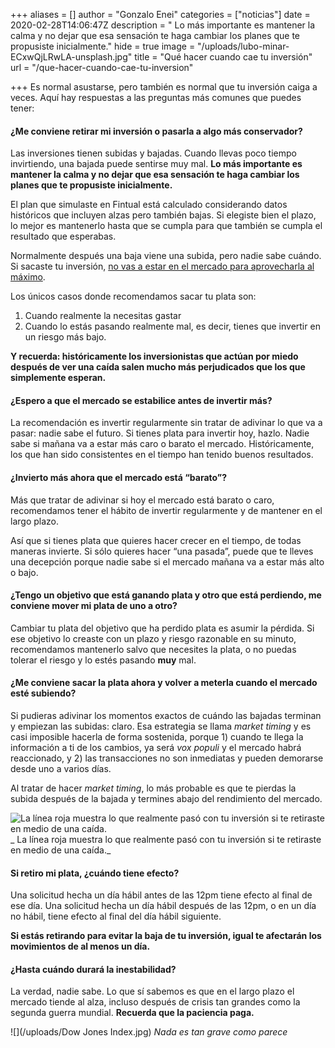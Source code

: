 +++
aliases = []
author = "Gonzalo Enei"
categories = ["noticias"]
date = 2020-02-28T14:06:47Z
description = " Lo más importante es mantener la calma y no dejar que esa sensación te haga cambiar los planes que te propusiste inicialmente."
hide = true
image = "/uploads/lubo-minar-ECxwQjLRwLA-unsplash.jpg"
title = "Qué hacer cuando cae tu inversión"
url = "/que-hacer-cuando-cae-tu-inversion"

+++
Es normal asustarse, pero también es normal que tu inversión caiga a veces. Aquí hay respuestas a las preguntas más comunes que puedes tener:

#### ¿Me conviene retirar mi inversión o pasarla a algo más conservador?

Las inversiones tienen subidas y bajadas. Cuando llevas poco tiempo invirtiendo, una bajada puede sentirse muy mal. **Lo más importante es mantener la calma y no dejar que esa sensación te haga cambiar los planes que te propusiste inicialmente.**

El plan que simulaste en Fintual está calculado considerando datos históricos que incluyen alzas pero también bajas. Si elegiste bien el plazo, lo mejor es mantenerlo hasta que se cumpla para que también se cumpla el resultado que esperabas.

Normalmente después una baja viene una subida, pero nadie sabe cuándo. Si sacaste tu inversión, [no vas a estar en el mercado para aprovecharla al máximo](https://edu.fintual.cl/p%C3%A9rdidas-de-corto-plazo-t%C3%B3mate-unos-minutos-y-lee-esto-e222b63f3939/).

Los únicos casos donde recomendamos sacar tu plata son:

1. Cuando realmente la necesitas gastar
2. Cuando lo estás pasando realmente mal, es decir, tienes que invertir en un riesgo más bajo.

**Y recuerda: históricamente los inversionistas que actúan por miedo después de ver una caída salen mucho más perjudicados que los que simplemente esperan.**

#### ¿Espero a que el mercado se estabilice antes de invertir más?

La recomendación es invertir regularmente sin tratar de adivinar lo que va a pasar: nadie sabe el futuro. Si tienes plata para invertir hoy, hazlo. Nadie sabe si mañana va a estar más caro o barato el mercado. Históricamente, los que han sido consistentes en el tiempo han tenido buenos resultados.

#### ¿Invierto más ahora que el mercado está “barato”?

Más que tratar de adivinar si hoy el mercado está barato o caro, recomendamos tener el hábito de invertir regularmente y de mantener en el largo plazo.

Así que si tienes plata que quieres hacer crecer en el tiempo, de todas maneras invierte. Si sólo quieres hacer “una pasada”, puede que te lleves una decepción porque nadie sabe si el mercado mañana va a estar más alto o bajo.

#### ¿Tengo un objetivo que está ganando plata y otro que está perdiendo, me conviene mover mi plata de uno a otro?

Cambiar tu plata del objetivo que ha perdido plata es asumir la pérdida. Si ese objetivo lo creaste con un plazo y riesgo razonable en su minuto, recomendamos mantenerlo salvo que necesites la plata, o no puedas tolerar el riesgo y lo estés pasando **muy** mal.

#### ¿Me conviene sacar la plata ahora y volver a meterla cuando el mercado esté subiendo?

Si pudieras adivinar los momentos exactos de cuándo las bajadas terminan y empiezan las subidas: claro. Esa estrategia se llama _market timing_ y es casi imposible hacerla de forma sostenida, porque 1) cuando te llega la información a ti de los cambios, ya será _vox populi_ y el mercado habrá reaccionado, y 2) las transacciones no son inmediatas y pueden demorarse desde uno a varios días.

Al tratar de hacer _market timing_, lo más probable es que te pierdas la subida después de la bajada y termines abajo del rendimiento del mercado.

![
La línea roja muestra lo que realmente pasó con tu inversión si te retiraste en medio de una caída.](/uploads/pérdidas-de-c6329.png)_
La línea roja muestra lo que realmente pasó con tu inversión si te retiraste en medio de una caída._

#### Si retiro mi plata, ¿cuándo tiene efecto?

Una solicitud hecha un día hábil antes de las 12pm tiene efecto al final de ese día. Una solicitud hecha un día hábil después de las 12pm, o en un día no hábil, tiene efecto al final del día hábil siguiente.

**Si estás retirando para evitar la baja de tu inversión, igual te afectarán los movimientos de al menos un día.**

#### ¿Hasta cuándo durará la inestabilidad?

La verdad, nadie sabe. Lo que sí sabemos es que en el largo plazo el mercado tiende al alza, incluso después de crisis tan grandes como la segunda guerra mundial. **Recuerda que la paciencia paga.**

![](/uploads/Dow Jones Index.jpg)
_Nada es tan grave como parece_